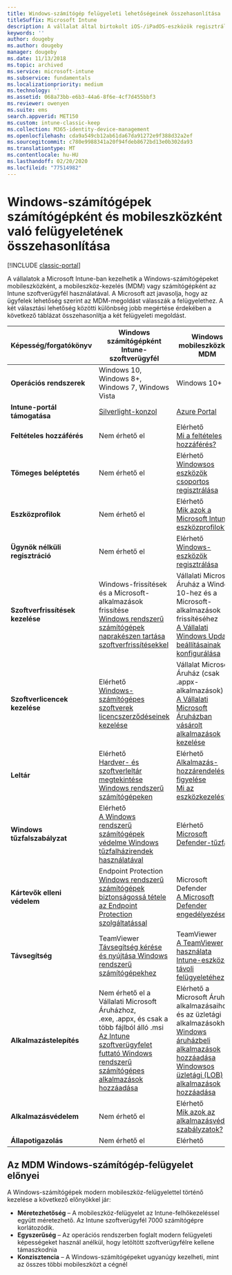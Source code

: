 ```yaml
---
title: Windows-számítógép felügyeleti lehetőségeinek összehasonlítása
titleSuffix: Microsoft Intune
description: A vállalat által birtokolt iOS-/iPadOS-eszközök regisztrálása az Apple Készülékregisztrációs program (DEP) vagy az Apple konfigurátor használatával.
keywords: ''
author: dougeby
ms.author: dougeby
manager: dougeby
ms.date: 11/13/2018
ms.topic: archived
ms.service: microsoft-intune
ms.subservice: fundamentals
ms.localizationpriority: medium
ms.technology: ''
ms.assetid: 068a73bb-e6b3-44a6-8f6e-4cf7d455bbf3
ms.reviewer: owenyen
ms.suite: ems
search.appverid: MET150
ms.custom: intune-classic-keep
ms.collection: M365-identity-device-management
ms.openlocfilehash: cda9a549cb12ab61da67da91272e9f388d32a2ef
ms.sourcegitcommit: c780e9988341a20f94fdeb8672bd13e0b302da93
ms.translationtype: MT
ms.contentlocale: hu-HU
ms.lasthandoff: 02/20/2020
ms.locfileid: "77514982"
---
```

# <a name="compare-managing-windows-pcs-as-computers-or-mobile-devices"></a>Windows-számítógépek számítógépként és mobileszközként való felügyeletének összehasonlítása

[!INCLUDE [classic-portal](../includes/classic-portal.md)]

A vállalatok a Microsoft Intune-ban kezelhetik a Windows-számítógépeket mobileszközként, a mobileszköz-kezelés (MDM) vagy számítógépként az Intune szoftverügyfél használatával.  A Microsoft azt javasolja, hogy az ügyfelek lehetőség szerint az MDM-megoldást válasszák a felügyelethez. A két választási lehetőség közötti különbség jobb megértése érdekében a következő táblázat összehasonlítja a két felügyeleti megoldást.

|**Képesség/forgatókönyv** |**Windows számítógépként**<br>Intune-szoftverügyfél | **Windows mobileszközként**<br>MDM |
|--------------|-------------------------------|-------------------------------|
|**Operációs rendszerek** |Windows 10, Windows 8+, Windows 7, Windows Vista | Windows 10+ |
|**Intune-portál támogatása** |[Silverlight-konzol](https://manage.microsoft.com)|[Azure Portal](https://portal.azure.com) |
|**Feltételes hozzáférés**|Nem érhető el|Elérhető <br>[Mi a feltételes hozzáférés?](../protect/conditional-access.md)|
|**Tömeges beléptetés**|Nem érhető el|Elérhető <br>[Windowsos eszközök csoportos regisztrálása](../enrollment/windows-bulk-enroll.md)|
|**Eszközprofilok**|Nem érhető el|Elérhető <br>[Mik azok a Microsoft Intune-eszközprofilok?](../configuration/device-profiles.md)|
|**Ügynök nélküli regisztráció**|Nem érhető el |Elérhető<br>[Windows-eszközök regisztrálása](../enrollment/windows-enroll.md)|
|**Szoftverfrissítések kezelése**| Windows-frissítések és a Microsoft-alkalmazások frissítése<br>[Windows rendszerű számítógépek naprakészen tartása szoftverfrissítésekkel](../keep-windows-pcs-up-to-date-with-software-updates-in-microsoft-intune.md)|Vállalati Microsoft Áruház a Windows 10-hez és a Microsoft-alkalmazások frissítéséhez<br> [A Vállalati Windows Update beállításainak konfigurálása](../protect/windows-update-for-business-configure.md) |
|**Szoftverlicencek kezelése**|Elérhető <br>[Windows-számítógépes szoftverek licencszerződéseinek kezelése](../manage-license-agreements-for-windows-pc-software-in-microsoft-intune.md)|Vállalat Microsoft Áruház (csak .appx-alkalmazások)<br>[A Vállalati Microsoft Áruházban vásárolt alkalmazások kezelése](../apps/windows-store-for-business.md)|
|**Leltár**|Elérhető <br>[Hardver- és szoftverleltár megtekintése Windows rendszerű számítógépeken](view-hardware-and-software-inventory-for-windows-pcs-in-microsoft-intune.md)|Elérhető <br>[Alkalmazás-hozzárendelések figyelése](../apps/apps-monitor.md)<br>[Mi az eszközkezelés?](../remote-actions/device-management.md)|
|**Windows tűzfalszabályzat**|Elérhető <br>[A Windows rendszerű számítógépek védelme Windows tűzfalházirendek használatával](../help-protect-windows-pcs-using-windows-firewall-policies-in-microsoft-intune.md) |Elérhető <br>[Microsoft Defender-tűzfal](../protect/endpoint-protection-windows-10.md#microsoft-defender-firewall)|
|**Kártevők elleni védelem**|Endpoint Protection<br>[Windows rendszerű számítógépek biztonságossá tétele az Endpoint Protection szolgáltatással](../help-secure-windows-pcs-with-endpoint-protection-for-microsoft-intune.md)|Microsoft Defender<br>[A Microsoft Defender engedélyezése](../protect/advanced-threat-protection.md)|
|**Távsegítség** |TeamViewer<br>[Távsegítség kérése és nyújtása Windows rendszerű számítógépekhez](request-and-provide-remote-assistance-for-windows-pcs-in-microsoft-intune.md)|TeamViewer<br> [A TeamViewer használata Intune-eszközök távoli felügyeletéhez](../remote-actions/teamviewer-support.md) |
|**Alkalmazástelepítés** | Nem érhető el a Vállalati Microsoft Áruházhoz,<br>.exe, .appx, és csak a több fájlból álló .msi<br>[Az Intune szoftverügyfelet futtató Windows rendszerű számítógépes alkalmazások hozzáadása](add-apps-for-windows-pcs-in-microsoft-intune.md)|Elérhető a Microsoft Áruház alkalmazásaihoz és az üzletági alkalmazásokhoz<br>[Windows áruházbeli alkalmazások hozzáadása](../apps/store-apps-windows.md)<br>[Windowsos üzletági (LOB) alkalmazások hozzáadása](../apps/lob-apps-windows.md)|
|**Alkalmazásvédelem**|Nem érhető el|Elérhető <br>[Mik azok az alkalmazásvédelmi szabályzatok?](../apps/app-protection-policy.md)|
|**Állapotigazolás**|Nem érhető el|Elérhető|


## <a name="advantages-of-mdm-windows-pc-management"></a>Az MDM Windows-számítógép-felügyelet előnyei
A Windows-számítógépek modern mobileszköz-felügyelettel történő kezelése a következő előnyökkel jár:
- **Méretezhetőség** – A mobileszköz-felügyelet az Intune-felhőkezeléssel együtt méretezhető. Az Intune szoftverügyfél 7000 számítógépre korlátozódik.
- **Egyszerűség** – Az operációs rendszerben foglalt modern felügyeleti képességeket használ anélkül, hogy letöltött szoftverügyfélre kellene támaszkodnia
- **Konzisztencia** – A Windows-számítógépeket ugyanúgy kezelheti, mint az összes többi mobileszközt a cégnél
<!-- - **Cloud optimization** - -->
